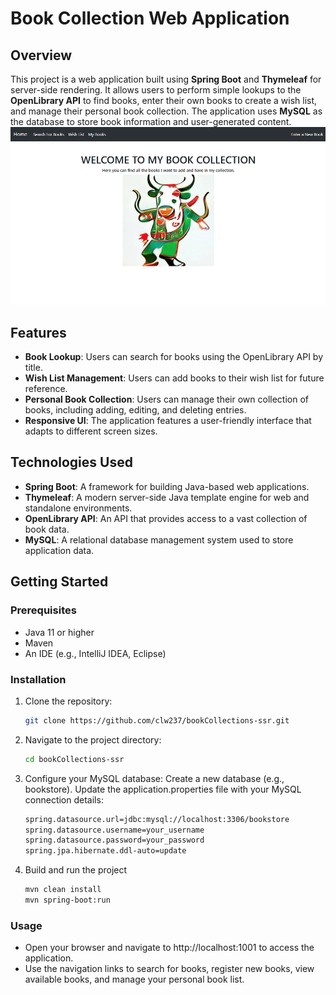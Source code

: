 # Book Collection Web Application

## Overview

This project is a web application built using **Spring Boot** and **Thymeleaf** for server-side rendering. It allows users to perform simple lookups to the **OpenLibrary API** to find books, enter their own books to create a wish list, and manage their personal book collection. The application uses **MySQL** as the database to store book information and user-generated content.
![Home Page](src/main/resources/static/images/BookCollection-homepage.png)

## Features

- **Book Lookup**: Users can search for books using the OpenLibrary API by title.
- **Wish List Management**: Users can add books to their wish list for future reference.
- **Personal Book Collection**: Users can manage their own collection of books, including adding, editing, and deleting entries.
- **Responsive UI**: The application features a user-friendly interface that adapts to different screen sizes.

## Technologies Used

- **Spring Boot**: A framework for building Java-based web applications.
- **Thymeleaf**: A modern server-side Java template engine for web and standalone environments.
- **OpenLibrary API**: An API that provides access to a vast collection of book data.
- **MySQL**: A relational database management system used to store application data.

## Getting Started

### Prerequisites

- Java 11 or higher
- Maven
- An IDE (e.g., IntelliJ IDEA, Eclipse)

### Installation

1. Clone the repository:
   ```bash
   git clone https://github.com/clw237/bookCollections-ssr.git
2. Navigate to the project directory:
	```bash
	cd bookCollections-ssr
3. Configure your MySQL database:
	Create a new database (e.g., bookstore).
	Update the application.properties file with your MySQL connection details:
	```bash
	spring.datasource.url=jdbc:mysql://localhost:3306/bookstore
	spring.datasource.username=your_username
	spring.datasource.password=your_password
	spring.jpa.hibernate.ddl-auto=update
4. Build and run the project
	```bash
	mvn clean install
	mvn spring-boot:run
	
### Usage
- Open your browser and navigate to http://localhost:1001 to access the application.
- Use the navigation links to search for books, register new books, view available books, and manage your personal book list.